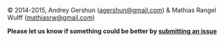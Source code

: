 © 2014-2015, Andrey Gershun (agershun@gmail.com) & Mathias Rangel Wulff (mathiasrw@gmail.com)

**Please let us know if something could be better by [submitting an issue](https://github.com/agershun/alasql/issues/new)**



